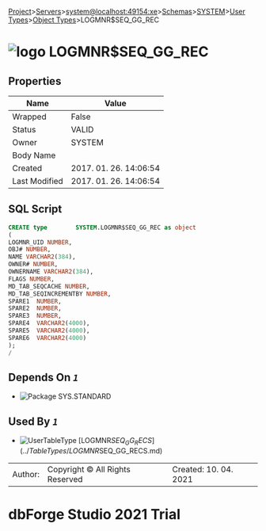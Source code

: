 [Project](../../../../../../startpage.md)>[Servers](../../../../../Servers.md)>[system@localhost:49154:xe](../../../../system@localhost_49154_xe.md)>[Schemas](../../../Databases.md)>[SYSTEM](../../SYSTEM.md)>[User Types](../UserTypes.md)>[Object Types](ObjectTypes.md)>LOGMNR$SEQ_GG_REC


# ![logo](../../../../../../Images/objecttype64.svg) LOGMNR$SEQ_GG_REC


## <a name="#Properties"></a>Properties
|Name|Value|
|---|---|
|Wrapped|False|
|Status|VALID|
|Owner|SYSTEM|
|Body Name||
|Created|2017. 01. 26. 14:06:54|
|Last Modified|2017. 01. 26. 14:06:54|


## <a name="#SqlScript"></a>SQL Script
```SQL
CREATE type        SYSTEM.LOGMNR$SEQ_GG_REC as object
(
LOGMNR_UID NUMBER,
OBJ# NUMBER,
NAME VARCHAR2(384),
OWNER# NUMBER,
OWNERNAME VARCHAR2(384),
FLAGS NUMBER,
MD_TAB_SEQCACHE NUMBER,
MD_TAB_SEQINCREMENTBY NUMBER,
SPARE1  NUMBER,
SPARE2  NUMBER,
SPARE3  NUMBER,
SPARE4  VARCHAR2(4000),
SPARE5  VARCHAR2(4000),
SPARE6  VARCHAR2(4000)
);
/
```

## <a name="#DependsOn"></a>Depends On _`1`_
- ![Package](../../../../../../Images/package.svg) SYS.STANDARD


## <a name="#UsedBy"></a>Used By _`1`_
- ![UserTableType](../../../../../../Images/usertabletype.svg) [LOGMNR$SEQ_GG_RECS](../TableTypes/LOGMNR$SEQ_GG_RECS.md)


||||
|---|---|---|
|Author: |Copyright © All Rights Reserved|Created: 10. 04. 2021|
# dbForge Studio 2021 Trial